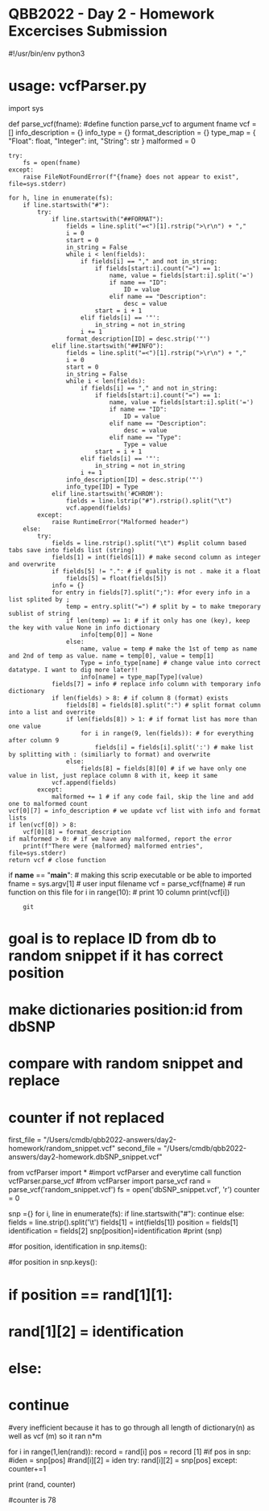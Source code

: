  # QBB2022 - Day 2 - Homework Excercises Submission
#!/usr/bin/env python3
# usage: vcfParser.py

import sys

def parse_vcf(fname): #define function parse_vcf to argument fname
    vcf = []
    info_description = {}
    info_type = {}
    format_description = {}
    type_map = {
        "Float": float,
        "Integer": int,
        "String": str
        }
    malformed = 0

    try:
        fs = open(fname)
    except:
        raise FileNotFoundError(f"{fname} does not appear to exist", file=sys.stderr)

    for h, line in enumerate(fs):
        if line.startswith("#"):
            try:
                if line.startswith("##FORMAT"):
                    fields = line.split("=<")[1].rstrip(">\r\n") + ","
                    i = 0
                    start = 0
                    in_string = False
                    while i < len(fields):
                        if fields[i] == "," and not in_string:
                            if fields[start:i].count("=") == 1:
                                name, value = fields[start:i].split('=')
                                if name == "ID":
                                    ID = value
                                elif name == "Description":
                                    desc = value
                            start = i + 1
                        elif fields[i] == '"':
                            in_string = not in_string
                        i += 1
                    format_description[ID] = desc.strip('"')
                elif line.startswith("##INFO"):
                    fields = line.split("=<")[1].rstrip(">\r\n") + ","
                    i = 0
                    start = 0
                    in_string = False
                    while i < len(fields):
                        if fields[i] == "," and not in_string:
                            if fields[start:i].count("=") == 1:
                                name, value = fields[start:i].split('=')
                                if name == "ID":
                                    ID = value
                                elif name == "Description":
                                    desc = value
                                elif name == "Type":
                                    Type = value
                            start = i + 1
                        elif fields[i] == '"':
                            in_string = not in_string
                        i += 1
                    info_description[ID] = desc.strip('"')
                    info_type[ID] = Type
                elif line.startswith('#CHROM'):
                    fields = line.lstrip("#").rstrip().split("\t")
                    vcf.append(fields)
            except:
                raise RuntimeError("Malformed header")
        else:
            try:
                fields = line.rstrip().split("\t") #split column based tabs save into fields list (string)
                fields[1] = int(fields[1]) # make second column as integer and overwrite
                if fields[5] != ".": # if quality is not . make it a float
                    fields[5] = float(fields[5])
                info = {}
                for entry in fields[7].split(";"): #for every info in a list splited by ; 
                    temp = entry.split("=") # split by = to make tmeporary sublist of string
                    if len(temp) == 1: # if it only has one (key), keep the key with value None in info dictionary 
                        info[temp[0]] = None
                    else:
                        name, value = temp # make the 1st of temp as name and 2nd of temp as value. name = temp[0], value = temp[1]
                        Type = info_type[name] # change value into correct datatype. I want to dig more later!!
                        info[name] = type_map[Type](value)
                fields[7] = info # replace info column with temporary info dictionary
                if len(fields) > 8: # if column 8 (format) exists 
                    fields[8] = fields[8].split(":") # split format column into a list and overrite
                    if len(fields[8]) > 1: # if format list has more than one value
                        for i in range(9, len(fields)): # for everything after column 9
                            fields[i] = fields[i].split(':') # make list by splitting with : (similiarly to format) and overwrite
                    else:
                        fields[8] = fields[8][0] # if we have only one value in list, just replace column 8 with it, keep it same
                vcf.append(fields)
            except:
                malformed += 1 # if any code fail, skip the line and add one to malformed count
    vcf[0][7] = info_description # we update vcf list with info and format lists
    if len(vcf[0]) > 8:
        vcf[0][8] = format_description
    if malformed > 0: # if we have any malformed, report the error
        print(f"There were {malformed} malformed entries", file=sys.stderr)
    return vcf # close function

if __name__ == "__main__": # making this scrip executable or be able to imported
    fname = sys.argv[1] # user input filename
    vcf = parse_vcf(fname) # run function on this file
    for i in range(10): # print 10 column 
        print(vcf[i])
		
		git
		
		
		
		
		

# goal is to replace ID from db to random snippet if it has correct position
# make dictionaries position:id from dbSNP
# compare with random snippet and replace
# counter if not replaced

first_file = "/Users/cmdb/qbb2022-answers/day2-homework/random_snippet.vcf"
second_file = "/Users/cmdb/qbb2022-answers/day2-homework.dbSNP_snippet.vcf"



from vcfParser import *
#import vcfParser and everytime call function vcfParser.parse_vcf
#from vcfParser import parse_vcf
rand = parse_vcf('random_snippet.vcf')
fs = open('dbSNP_snippet.vcf', 'r')
counter = 0

snp ={}
for i, line in enumerate(fs):
    if line.startswith("#"):
        continue
    else:
        fields = line.strip().split('\t')
        fields[1] = int(fields[1])
        position = fields[1]
        identification = fields[2]
        snp[position]=identification
#print (snp)

#for position, identification in snp.items(): 

#for position in snp.keys():
#   if position == rand[1][1]:
#       rand[1][2] = identification
#   else:
#       continue

#very inefficient because it has to go through all length of dictionary(n) as well as vcf (m) so it ran n*m 



for i in range(1,len(rand)):
    record = rand[i]
    pos = record [1]
    #if pos in snp:
        #iden = snp[pos]
        #rand[i][2] = iden
    try:
        rand[i][2] = snp[pos]
    except:
        counter+=1

print (rand, counter)

#counter is 78